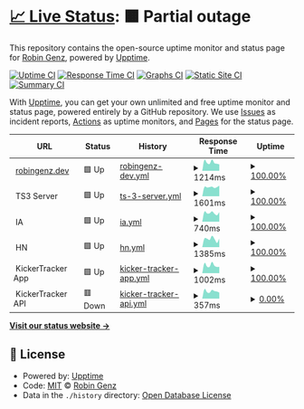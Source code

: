 # [📈 Live Status](https://robingenz.github.io/upptime): <!--live status--> **🟧 Partial outage**

This repository contains the open-source uptime monitor and status page for [Robin Genz](https://robingenz.dev), powered by [Upptime](https://github.com/upptime/upptime).

[![Uptime CI](https://github.com/robingenz/upptime/workflows/Uptime%20CI/badge.svg)](https://github.com/robingenz/upptime/actions?query=workflow%3A%22Uptime+CI%22)
[![Response Time CI](https://github.com/robingenz/upptime/workflows/Response%20Time%20CI/badge.svg)](https://github.com/robingenz/upptime/actions?query=workflow%3A%22Response+Time+CI%22)
[![Graphs CI](https://github.com/robingenz/upptime/workflows/Graphs%20CI/badge.svg)](https://github.com/robingenz/upptime/actions?query=workflow%3A%22Graphs+CI%22)
[![Static Site CI](https://github.com/robingenz/upptime/workflows/Static%20Site%20CI/badge.svg)](https://github.com/robingenz/upptime/actions?query=workflow%3A%22Static+Site+CI%22)
[![Summary CI](https://github.com/robingenz/upptime/workflows/Summary%20CI/badge.svg)](https://github.com/robingenz/upptime/actions?query=workflow%3A%22Summary+CI%22)

With [Upptime](https://upptime.js.org), you can get your own unlimited and free uptime monitor and status page, powered entirely by a GitHub repository. We use [Issues](https://github.com/robingenz/upptime/issues) as incident reports, [Actions](https://github.com/robingenz/upptime/actions) as uptime monitors, and [Pages](https://robingenz.github.io/upptime) for the status page.

<!--start: status pages-->
<!-- This summary is generated by Upptime (https://github.com/upptime/upptime) -->
<!-- Do not edit this manually, your changes will be overwritten -->
<!-- prettier-ignore -->
| URL | Status | History | Response Time | Uptime |
| --- | ------ | ------- | ------------- | ------ |
| <img alt="" src="https://icons.duckduckgo.com/ip3/robingenz.dev.ico" height="13"> [robingenz.dev](https://robingenz.dev/) | 🟩 Up | [robingenz-dev.yml](https://github.com/robingenz/upptime/commits/HEAD/history/robingenz-dev.yml) | <details><summary><img alt="Response time graph" src="./graphs/robingenz-dev/response-time-week.png" height="20"> 1214ms</summary><br><a href="https://robingenz.github.io/upptime/history/robingenz-dev"><img alt="Response time 1542" src="https://img.shields.io/endpoint?url=https%3A%2F%2Fraw.githubusercontent.com%2Frobingenz%2Fupptime%2FHEAD%2Fapi%2Frobingenz-dev%2Fresponse-time.json"></a><br><a href="https://robingenz.github.io/upptime/history/robingenz-dev"><img alt="24-hour response time 1199" src="https://img.shields.io/endpoint?url=https%3A%2F%2Fraw.githubusercontent.com%2Frobingenz%2Fupptime%2FHEAD%2Fapi%2Frobingenz-dev%2Fresponse-time-day.json"></a><br><a href="https://robingenz.github.io/upptime/history/robingenz-dev"><img alt="7-day response time 1214" src="https://img.shields.io/endpoint?url=https%3A%2F%2Fraw.githubusercontent.com%2Frobingenz%2Fupptime%2FHEAD%2Fapi%2Frobingenz-dev%2Fresponse-time-week.json"></a><br><a href="https://robingenz.github.io/upptime/history/robingenz-dev"><img alt="30-day response time 1513" src="https://img.shields.io/endpoint?url=https%3A%2F%2Fraw.githubusercontent.com%2Frobingenz%2Fupptime%2FHEAD%2Fapi%2Frobingenz-dev%2Fresponse-time-month.json"></a><br><a href="https://robingenz.github.io/upptime/history/robingenz-dev"><img alt="1-year response time 1531" src="https://img.shields.io/endpoint?url=https%3A%2F%2Fraw.githubusercontent.com%2Frobingenz%2Fupptime%2FHEAD%2Fapi%2Frobingenz-dev%2Fresponse-time-year.json"></a></details> | <details><summary><a href="https://robingenz.github.io/upptime/history/robingenz-dev">100.00%</a></summary><a href="https://robingenz.github.io/upptime/history/robingenz-dev"><img alt="All-time uptime 99.91%" src="https://img.shields.io/endpoint?url=https%3A%2F%2Fraw.githubusercontent.com%2Frobingenz%2Fupptime%2FHEAD%2Fapi%2Frobingenz-dev%2Fuptime.json"></a><br><a href="https://robingenz.github.io/upptime/history/robingenz-dev"><img alt="24-hour uptime 100.00%" src="https://img.shields.io/endpoint?url=https%3A%2F%2Fraw.githubusercontent.com%2Frobingenz%2Fupptime%2FHEAD%2Fapi%2Frobingenz-dev%2Fuptime-day.json"></a><br><a href="https://robingenz.github.io/upptime/history/robingenz-dev"><img alt="7-day uptime 100.00%" src="https://img.shields.io/endpoint?url=https%3A%2F%2Fraw.githubusercontent.com%2Frobingenz%2Fupptime%2FHEAD%2Fapi%2Frobingenz-dev%2Fuptime-week.json"></a><br><a href="https://robingenz.github.io/upptime/history/robingenz-dev"><img alt="30-day uptime 100.00%" src="https://img.shields.io/endpoint?url=https%3A%2F%2Fraw.githubusercontent.com%2Frobingenz%2Fupptime%2FHEAD%2Fapi%2Frobingenz-dev%2Fuptime-month.json"></a><br><a href="https://robingenz.github.io/upptime/history/robingenz-dev"><img alt="1-year uptime 99.87%" src="https://img.shields.io/endpoint?url=https%3A%2F%2Fraw.githubusercontent.com%2Frobingenz%2Fupptime%2FHEAD%2Fapi%2Frobingenz-dev%2Fuptime-year.json"></a></details>
| <img alt="" src="https://icons.duckduckgo.com/ip3/null.ico" height="13"> TS3 Server | 🟩 Up | [ts-3-server.yml](https://github.com/robingenz/upptime/commits/HEAD/history/ts-3-server.yml) | <details><summary><img alt="Response time graph" src="./graphs/ts-3-server/response-time-week.png" height="20"> 1601ms</summary><br><a href="https://robingenz.github.io/upptime/history/ts-3-server"><img alt="Response time 1564" src="https://img.shields.io/endpoint?url=https%3A%2F%2Fraw.githubusercontent.com%2Frobingenz%2Fupptime%2FHEAD%2Fapi%2Fts-3-server%2Fresponse-time.json"></a><br><a href="https://robingenz.github.io/upptime/history/ts-3-server"><img alt="24-hour response time 1570" src="https://img.shields.io/endpoint?url=https%3A%2F%2Fraw.githubusercontent.com%2Frobingenz%2Fupptime%2FHEAD%2Fapi%2Fts-3-server%2Fresponse-time-day.json"></a><br><a href="https://robingenz.github.io/upptime/history/ts-3-server"><img alt="7-day response time 1601" src="https://img.shields.io/endpoint?url=https%3A%2F%2Fraw.githubusercontent.com%2Frobingenz%2Fupptime%2FHEAD%2Fapi%2Fts-3-server%2Fresponse-time-week.json"></a><br><a href="https://robingenz.github.io/upptime/history/ts-3-server"><img alt="30-day response time 2094" src="https://img.shields.io/endpoint?url=https%3A%2F%2Fraw.githubusercontent.com%2Frobingenz%2Fupptime%2FHEAD%2Fapi%2Fts-3-server%2Fresponse-time-month.json"></a><br><a href="https://robingenz.github.io/upptime/history/ts-3-server"><img alt="1-year response time 1606" src="https://img.shields.io/endpoint?url=https%3A%2F%2Fraw.githubusercontent.com%2Frobingenz%2Fupptime%2FHEAD%2Fapi%2Fts-3-server%2Fresponse-time-year.json"></a></details> | <details><summary><a href="https://robingenz.github.io/upptime/history/ts-3-server">100.00%</a></summary><a href="https://robingenz.github.io/upptime/history/ts-3-server"><img alt="All-time uptime 97.00%" src="https://img.shields.io/endpoint?url=https%3A%2F%2Fraw.githubusercontent.com%2Frobingenz%2Fupptime%2FHEAD%2Fapi%2Fts-3-server%2Fuptime.json"></a><br><a href="https://robingenz.github.io/upptime/history/ts-3-server"><img alt="24-hour uptime 100.00%" src="https://img.shields.io/endpoint?url=https%3A%2F%2Fraw.githubusercontent.com%2Frobingenz%2Fupptime%2FHEAD%2Fapi%2Fts-3-server%2Fuptime-day.json"></a><br><a href="https://robingenz.github.io/upptime/history/ts-3-server"><img alt="7-day uptime 100.00%" src="https://img.shields.io/endpoint?url=https%3A%2F%2Fraw.githubusercontent.com%2Frobingenz%2Fupptime%2FHEAD%2Fapi%2Fts-3-server%2Fuptime-week.json"></a><br><a href="https://robingenz.github.io/upptime/history/ts-3-server"><img alt="30-day uptime 100.00%" src="https://img.shields.io/endpoint?url=https%3A%2F%2Fraw.githubusercontent.com%2Frobingenz%2Fupptime%2FHEAD%2Fapi%2Fts-3-server%2Fuptime-month.json"></a><br><a href="https://robingenz.github.io/upptime/history/ts-3-server"><img alt="1-year uptime 99.98%" src="https://img.shields.io/endpoint?url=https%3A%2F%2Fraw.githubusercontent.com%2Frobingenz%2Fupptime%2FHEAD%2Fapi%2Fts-3-server%2Fuptime-year.json"></a></details>
| <img alt="" src="https://icons.duckduckgo.com/ip3/null.ico" height="13"> IA | 🟩 Up | [ia.yml](https://github.com/robingenz/upptime/commits/HEAD/history/ia.yml) | <details><summary><img alt="Response time graph" src="./graphs/ia/response-time-week.png" height="20"> 740ms</summary><br><a href="https://robingenz.github.io/upptime/history/ia"><img alt="Response time 1208" src="https://img.shields.io/endpoint?url=https%3A%2F%2Fraw.githubusercontent.com%2Frobingenz%2Fupptime%2FHEAD%2Fapi%2Fia%2Fresponse-time.json"></a><br><a href="https://robingenz.github.io/upptime/history/ia"><img alt="24-hour response time 763" src="https://img.shields.io/endpoint?url=https%3A%2F%2Fraw.githubusercontent.com%2Frobingenz%2Fupptime%2FHEAD%2Fapi%2Fia%2Fresponse-time-day.json"></a><br><a href="https://robingenz.github.io/upptime/history/ia"><img alt="7-day response time 740" src="https://img.shields.io/endpoint?url=https%3A%2F%2Fraw.githubusercontent.com%2Frobingenz%2Fupptime%2FHEAD%2Fapi%2Fia%2Fresponse-time-week.json"></a><br><a href="https://robingenz.github.io/upptime/history/ia"><img alt="30-day response time 893" src="https://img.shields.io/endpoint?url=https%3A%2F%2Fraw.githubusercontent.com%2Frobingenz%2Fupptime%2FHEAD%2Fapi%2Fia%2Fresponse-time-month.json"></a><br><a href="https://robingenz.github.io/upptime/history/ia"><img alt="1-year response time 1074" src="https://img.shields.io/endpoint?url=https%3A%2F%2Fraw.githubusercontent.com%2Frobingenz%2Fupptime%2FHEAD%2Fapi%2Fia%2Fresponse-time-year.json"></a></details> | <details><summary><a href="https://robingenz.github.io/upptime/history/ia">100.00%</a></summary><a href="https://robingenz.github.io/upptime/history/ia"><img alt="All-time uptime 99.96%" src="https://img.shields.io/endpoint?url=https%3A%2F%2Fraw.githubusercontent.com%2Frobingenz%2Fupptime%2FHEAD%2Fapi%2Fia%2Fuptime.json"></a><br><a href="https://robingenz.github.io/upptime/history/ia"><img alt="24-hour uptime 100.00%" src="https://img.shields.io/endpoint?url=https%3A%2F%2Fraw.githubusercontent.com%2Frobingenz%2Fupptime%2FHEAD%2Fapi%2Fia%2Fuptime-day.json"></a><br><a href="https://robingenz.github.io/upptime/history/ia"><img alt="7-day uptime 100.00%" src="https://img.shields.io/endpoint?url=https%3A%2F%2Fraw.githubusercontent.com%2Frobingenz%2Fupptime%2FHEAD%2Fapi%2Fia%2Fuptime-week.json"></a><br><a href="https://robingenz.github.io/upptime/history/ia"><img alt="30-day uptime 100.00%" src="https://img.shields.io/endpoint?url=https%3A%2F%2Fraw.githubusercontent.com%2Frobingenz%2Fupptime%2FHEAD%2Fapi%2Fia%2Fuptime-month.json"></a><br><a href="https://robingenz.github.io/upptime/history/ia"><img alt="1-year uptime 99.99%" src="https://img.shields.io/endpoint?url=https%3A%2F%2Fraw.githubusercontent.com%2Frobingenz%2Fupptime%2FHEAD%2Fapi%2Fia%2Fuptime-year.json"></a></details>
| <img alt="" src="https://icons.duckduckgo.com/ip3/null.ico" height="13"> HN | 🟩 Up | [hn.yml](https://github.com/robingenz/upptime/commits/HEAD/history/hn.yml) | <details><summary><img alt="Response time graph" src="./graphs/hn/response-time-week.png" height="20"> 1385ms</summary><br><a href="https://robingenz.github.io/upptime/history/hn"><img alt="Response time 2040" src="https://img.shields.io/endpoint?url=https%3A%2F%2Fraw.githubusercontent.com%2Frobingenz%2Fupptime%2FHEAD%2Fapi%2Fhn%2Fresponse-time.json"></a><br><a href="https://robingenz.github.io/upptime/history/hn"><img alt="24-hour response time 1395" src="https://img.shields.io/endpoint?url=https%3A%2F%2Fraw.githubusercontent.com%2Frobingenz%2Fupptime%2FHEAD%2Fapi%2Fhn%2Fresponse-time-day.json"></a><br><a href="https://robingenz.github.io/upptime/history/hn"><img alt="7-day response time 1385" src="https://img.shields.io/endpoint?url=https%3A%2F%2Fraw.githubusercontent.com%2Frobingenz%2Fupptime%2FHEAD%2Fapi%2Fhn%2Fresponse-time-week.json"></a><br><a href="https://robingenz.github.io/upptime/history/hn"><img alt="30-day response time 1328" src="https://img.shields.io/endpoint?url=https%3A%2F%2Fraw.githubusercontent.com%2Frobingenz%2Fupptime%2FHEAD%2Fapi%2Fhn%2Fresponse-time-month.json"></a><br><a href="https://robingenz.github.io/upptime/history/hn"><img alt="1-year response time 1784" src="https://img.shields.io/endpoint?url=https%3A%2F%2Fraw.githubusercontent.com%2Frobingenz%2Fupptime%2FHEAD%2Fapi%2Fhn%2Fresponse-time-year.json"></a></details> | <details><summary><a href="https://robingenz.github.io/upptime/history/hn">100.00%</a></summary><a href="https://robingenz.github.io/upptime/history/hn"><img alt="All-time uptime 99.95%" src="https://img.shields.io/endpoint?url=https%3A%2F%2Fraw.githubusercontent.com%2Frobingenz%2Fupptime%2FHEAD%2Fapi%2Fhn%2Fuptime.json"></a><br><a href="https://robingenz.github.io/upptime/history/hn"><img alt="24-hour uptime 100.00%" src="https://img.shields.io/endpoint?url=https%3A%2F%2Fraw.githubusercontent.com%2Frobingenz%2Fupptime%2FHEAD%2Fapi%2Fhn%2Fuptime-day.json"></a><br><a href="https://robingenz.github.io/upptime/history/hn"><img alt="7-day uptime 100.00%" src="https://img.shields.io/endpoint?url=https%3A%2F%2Fraw.githubusercontent.com%2Frobingenz%2Fupptime%2FHEAD%2Fapi%2Fhn%2Fuptime-week.json"></a><br><a href="https://robingenz.github.io/upptime/history/hn"><img alt="30-day uptime 100.00%" src="https://img.shields.io/endpoint?url=https%3A%2F%2Fraw.githubusercontent.com%2Frobingenz%2Fupptime%2FHEAD%2Fapi%2Fhn%2Fuptime-month.json"></a><br><a href="https://robingenz.github.io/upptime/history/hn"><img alt="1-year uptime 99.99%" src="https://img.shields.io/endpoint?url=https%3A%2F%2Fraw.githubusercontent.com%2Frobingenz%2Fupptime%2FHEAD%2Fapi%2Fhn%2Fuptime-year.json"></a></details>
| <img alt="" src="https://icons.duckduckgo.com/ip3/null.ico" height="13"> KickerTracker App | 🟩 Up | [kicker-tracker-app.yml](https://github.com/robingenz/upptime/commits/HEAD/history/kicker-tracker-app.yml) | <details><summary><img alt="Response time graph" src="./graphs/kicker-tracker-app/response-time-week.png" height="20"> 1002ms</summary><br><a href="https://robingenz.github.io/upptime/history/kicker-tracker-app"><img alt="Response time 1426" src="https://img.shields.io/endpoint?url=https%3A%2F%2Fraw.githubusercontent.com%2Frobingenz%2Fupptime%2FHEAD%2Fapi%2Fkicker-tracker-app%2Fresponse-time.json"></a><br><a href="https://robingenz.github.io/upptime/history/kicker-tracker-app"><img alt="24-hour response time 914" src="https://img.shields.io/endpoint?url=https%3A%2F%2Fraw.githubusercontent.com%2Frobingenz%2Fupptime%2FHEAD%2Fapi%2Fkicker-tracker-app%2Fresponse-time-day.json"></a><br><a href="https://robingenz.github.io/upptime/history/kicker-tracker-app"><img alt="7-day response time 1002" src="https://img.shields.io/endpoint?url=https%3A%2F%2Fraw.githubusercontent.com%2Frobingenz%2Fupptime%2FHEAD%2Fapi%2Fkicker-tracker-app%2Fresponse-time-week.json"></a><br><a href="https://robingenz.github.io/upptime/history/kicker-tracker-app"><img alt="30-day response time 1158" src="https://img.shields.io/endpoint?url=https%3A%2F%2Fraw.githubusercontent.com%2Frobingenz%2Fupptime%2FHEAD%2Fapi%2Fkicker-tracker-app%2Fresponse-time-month.json"></a><br><a href="https://robingenz.github.io/upptime/history/kicker-tracker-app"><img alt="1-year response time 1354" src="https://img.shields.io/endpoint?url=https%3A%2F%2Fraw.githubusercontent.com%2Frobingenz%2Fupptime%2FHEAD%2Fapi%2Fkicker-tracker-app%2Fresponse-time-year.json"></a></details> | <details><summary><a href="https://robingenz.github.io/upptime/history/kicker-tracker-app">100.00%</a></summary><a href="https://robingenz.github.io/upptime/history/kicker-tracker-app"><img alt="All-time uptime 99.92%" src="https://img.shields.io/endpoint?url=https%3A%2F%2Fraw.githubusercontent.com%2Frobingenz%2Fupptime%2FHEAD%2Fapi%2Fkicker-tracker-app%2Fuptime.json"></a><br><a href="https://robingenz.github.io/upptime/history/kicker-tracker-app"><img alt="24-hour uptime 100.00%" src="https://img.shields.io/endpoint?url=https%3A%2F%2Fraw.githubusercontent.com%2Frobingenz%2Fupptime%2FHEAD%2Fapi%2Fkicker-tracker-app%2Fuptime-day.json"></a><br><a href="https://robingenz.github.io/upptime/history/kicker-tracker-app"><img alt="7-day uptime 100.00%" src="https://img.shields.io/endpoint?url=https%3A%2F%2Fraw.githubusercontent.com%2Frobingenz%2Fupptime%2FHEAD%2Fapi%2Fkicker-tracker-app%2Fuptime-week.json"></a><br><a href="https://robingenz.github.io/upptime/history/kicker-tracker-app"><img alt="30-day uptime 100.00%" src="https://img.shields.io/endpoint?url=https%3A%2F%2Fraw.githubusercontent.com%2Frobingenz%2Fupptime%2FHEAD%2Fapi%2Fkicker-tracker-app%2Fuptime-month.json"></a><br><a href="https://robingenz.github.io/upptime/history/kicker-tracker-app"><img alt="1-year uptime 99.86%" src="https://img.shields.io/endpoint?url=https%3A%2F%2Fraw.githubusercontent.com%2Frobingenz%2Fupptime%2FHEAD%2Fapi%2Fkicker-tracker-app%2Fuptime-year.json"></a></details>
| <img alt="" src="https://icons.duckduckgo.com/ip3/null.ico" height="13"> KickerTracker API | 🟥 Down | [kicker-tracker-api.yml](https://github.com/robingenz/upptime/commits/HEAD/history/kicker-tracker-api.yml) | <details><summary><img alt="Response time graph" src="./graphs/kicker-tracker-api/response-time-week.png" height="20"> 357ms</summary><br><a href="https://robingenz.github.io/upptime/history/kicker-tracker-api"><img alt="Response time 432" src="https://img.shields.io/endpoint?url=https%3A%2F%2Fraw.githubusercontent.com%2Frobingenz%2Fupptime%2FHEAD%2Fapi%2Fkicker-tracker-api%2Fresponse-time.json"></a><br><a href="https://robingenz.github.io/upptime/history/kicker-tracker-api"><img alt="24-hour response time 339" src="https://img.shields.io/endpoint?url=https%3A%2F%2Fraw.githubusercontent.com%2Frobingenz%2Fupptime%2FHEAD%2Fapi%2Fkicker-tracker-api%2Fresponse-time-day.json"></a><br><a href="https://robingenz.github.io/upptime/history/kicker-tracker-api"><img alt="7-day response time 357" src="https://img.shields.io/endpoint?url=https%3A%2F%2Fraw.githubusercontent.com%2Frobingenz%2Fupptime%2FHEAD%2Fapi%2Fkicker-tracker-api%2Fresponse-time-week.json"></a><br><a href="https://robingenz.github.io/upptime/history/kicker-tracker-api"><img alt="30-day response time 386" src="https://img.shields.io/endpoint?url=https%3A%2F%2Fraw.githubusercontent.com%2Frobingenz%2Fupptime%2FHEAD%2Fapi%2Fkicker-tracker-api%2Fresponse-time-month.json"></a><br><a href="https://robingenz.github.io/upptime/history/kicker-tracker-api"><img alt="1-year response time 426" src="https://img.shields.io/endpoint?url=https%3A%2F%2Fraw.githubusercontent.com%2Frobingenz%2Fupptime%2FHEAD%2Fapi%2Fkicker-tracker-api%2Fresponse-time-year.json"></a></details> | <details><summary><a href="https://robingenz.github.io/upptime/history/kicker-tracker-api">0.00%</a></summary><a href="https://robingenz.github.io/upptime/history/kicker-tracker-api"><img alt="All-time uptime 70.31%" src="https://img.shields.io/endpoint?url=https%3A%2F%2Fraw.githubusercontent.com%2Frobingenz%2Fupptime%2FHEAD%2Fapi%2Fkicker-tracker-api%2Fuptime.json"></a><br><a href="https://robingenz.github.io/upptime/history/kicker-tracker-api"><img alt="24-hour uptime 0.00%" src="https://img.shields.io/endpoint?url=https%3A%2F%2Fraw.githubusercontent.com%2Frobingenz%2Fupptime%2FHEAD%2Fapi%2Fkicker-tracker-api%2Fuptime-day.json"></a><br><a href="https://robingenz.github.io/upptime/history/kicker-tracker-api"><img alt="7-day uptime 0.00%" src="https://img.shields.io/endpoint?url=https%3A%2F%2Fraw.githubusercontent.com%2Frobingenz%2Fupptime%2FHEAD%2Fapi%2Fkicker-tracker-api%2Fuptime-week.json"></a><br><a href="https://robingenz.github.io/upptime/history/kicker-tracker-api"><img alt="30-day uptime 0.00%" src="https://img.shields.io/endpoint?url=https%3A%2F%2Fraw.githubusercontent.com%2Frobingenz%2Fupptime%2FHEAD%2Fapi%2Fkicker-tracker-api%2Fuptime-month.json"></a><br><a href="https://robingenz.github.io/upptime/history/kicker-tracker-api"><img alt="1-year uptime 33.07%" src="https://img.shields.io/endpoint?url=https%3A%2F%2Fraw.githubusercontent.com%2Frobingenz%2Fupptime%2FHEAD%2Fapi%2Fkicker-tracker-api%2Fuptime-year.json"></a></details>

<!--end: status pages-->

[**Visit our status website →**](https://robingenz.github.io/upptime)

## 📄 License

- Powered by: [Upptime](https://github.com/upptime/upptime)
- Code: [MIT](./LICENSE) © [Robin Genz](https://robingenz.dev)
- Data in the `./history` directory: [Open Database License](https://opendatacommons.org/licenses/odbl/1-0/)
